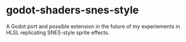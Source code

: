 # godot-shaders-snes-style
A Godot port and possible extension in the future of my experiements in HLSL replicating SNES-style sprite effects.
